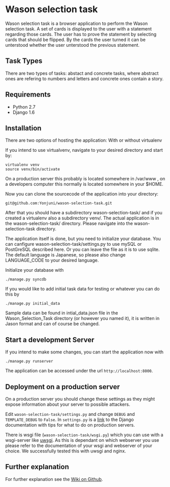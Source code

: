 Wason selection task
====================

Wason selection task is a browser application to perform the Wason selection task. A set of cards is displayed to the user with a statement regarding those cards. The user has to prove the statement by selecting cards that should be flipped. By the cards the user turned it can be unterstood whether the user unterstood the previous statement.

Task Types
----------

There are two types of tasks: abstact and concrete tasks, where abstract ones are refering to numbers and letters and concrete ones contain a story.

Requirements
------------

* Python 2.7
* Django 1.6

Installation
------------

There are two options of hosting the application: With or without virtualenv 

If you intend to use virtualvenv, navigate to your desired directory and start by: 

    virtualenv venv
    source venv/bin/activate

On a production server this probably is located somewhere in /var/www , on a developers computer this normally is located somewhere in your $HOME.

Now you can clone the sourcecode of the application into your directory:

    git@github.com:Yonjuni/wason-selection-task.git

After that you should have a subdirectory wason-selection-task/ and if you created a virtualenv also a subdirectory venv/. The actual application is in the wason-selection-task/ directory. Please navigate into the wason-selection-task directory. 

The application itself is done, but you need to initialize your database. You can canfigure wason-selection-task/settings.py to use mySQL or PostGreSQL described here. Or you can leave the file as it is to use sqlite. The default language is Japanese, so please also change LANGUAGE_CODE to your desired language.

Initialize your database with

    ./manage.py syncdb
    
If you would like to add initial task data for testing or whatever you can do this by

    ./manage.py initial_data

Sample data can be found in intial_data.json file in the Wason_Selection_Task directory (or however you named it), it is written in Jason format and can of course be changed. 
    
Start a development Server
--------------------------
If you intend to make some changes, you can start the application now with

    ./manage.py runserver
    
The application can be accessed under the url `http://localhost:8000`.

Deployment on a production server
---------------------------------
On a production server you should change these settings as they might expose information about
your server to possible attackers.

Edit `wason-selection-task/settings.py` and change `DEBUG` and `TEMPLATE_DEBUG` to `False`. In `settings.py` is a [link](https://docs.djangoproject.com/en/1.7/howto/deployment/checklist/) to the Django documentation with tips for 
what to do on production servers.

There is wsgi file (`wason-selection-task/wsgi.py`) which you can use with a wsgi-server like 
[uwsgi](https://uwsgi-docs.readthedocs.org/en/latest/ "uwsgi website and documentation"). As this is dependant on
which webserver you use please refer to the documentation of your wsgi and webserver of your choice. We successfully 
tested this with uwsgi and nginx.

Further explanation
-------------------
For further explanation see the [Wiki on Github](https://github.com/Yonjuni/wason-selection-task/wiki "Wiki on Github").
